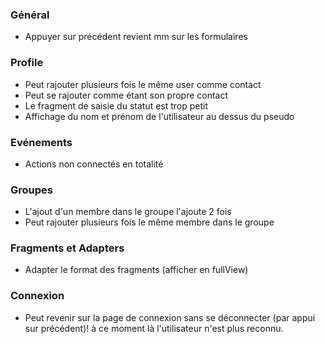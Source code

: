 ### Général

* Appuyer sur précédent revient mm sur les formulaires


### Profile

* Peut rajouter plusieurs fois le même user comme contact
* Peut se rajouter comme étant son propre contact
* Le fragment de saisie du statut est trop petit
* Affichage du nom et prénom de l'utilisateur au dessus du pseudo

### Evénements

* Actions non connectés en totalité

### Groupes

* L'ajout d'un membre dans le groupe l'ajoute 2 fois
* Peut rajouter plusieurs fois le même membre dans le groupe

### Fragments et Adapters

* Adapter le format des fragments (afficher en fullView)


### Connexion

* Peut revenir sur la page de connexion sans se déconnecter (par appui sur précédent)! à ce moment là l'utilisateur n'est plus reconnu.
